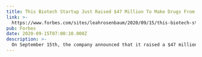 ```yaml
---
title: This Biotech Startup Just Raised $47 Million To Make Drugs From Fungi
link: >-
  https://www.forbes.com/sites/leahrosenbaum/2020/09/15/this-biotech-startup-just-raised-47-million-to-make-drugs-from-fungi/#1e76f3d5255f
pub: Forbes
date: 2020-09-15T07:00:10.000Z
description: >-
  On September 15th, the company announced that it raised a $47 million Series A round that will help it genetically sequence fungi and find new breakthrough medications. 
---
```

